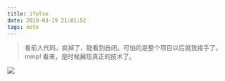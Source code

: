 ```yaml
---
title: ifelse
date: 2019-03-19 21:01:52
tags: note
---
```


> 看前人代码，疯掉了，能看到自闭。可怕的是整个项目以后就我接手了。mmp! 看来，是时候展现真正的技术了。


![](https://beer-1256523277.cos.ap-shanghai.myqcloud.com/beer/blog/ifelse.png
)
